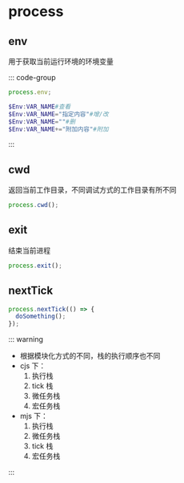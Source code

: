 # process

## env

用于获取当前运行环境的环境变量

::: code-group

```js
process.env;
```

```powershell
$Env:VAR_NAME#查看
$Env:VAR_NAME="指定内容"#增/改
$Env:VAR_NAME=""#删
$Env:VAR_NAME+="附加内容"#附加
```

:::

## cwd

返回当前工作目录，不同调试方式的工作目录有所不同

```js
process.cwd();
```

## exit

结束当前进程

```js
process.exit();
```

## nextTick

```js
process.nextTick(() => {
  doSomething();
});
```

::: warning

- 根据模块化方式的不同，栈的执行顺序也不同
- cjs 下：
  1. 执行栈
  2. tick 栈
  3. 微任务栈
  4. 宏任务栈
- mjs 下：
  1. 执行栈
  2. 微任务栈
  3. tick 栈
  4. 宏任务栈

:::
